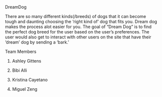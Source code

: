 DreamDog

There are so many different kinds(/breeds) of dogs that it can become tough and daunting choosing the ‘right kind of’ dog that fits you.
Dream dog makes the process alot easier for you. 
The goal of “Dream Dog” is to find the perfect dog breed for the user based on the user’s preferences. 
The user would also get to interact with other users on the site that have their ‘dream’ dog by sending a ‘bark.’

Team Members

1) Ashley Gittens

2) Bibi Alli

3) Kristina Cayetano

4) Miguel Zeng
